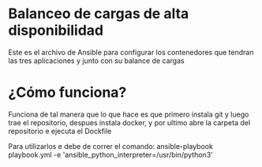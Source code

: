 # Balanceo de cargas de alta disponibilidad

Este es el archivo de Ansible para configurar los contenedores que tendran las tres aplicaciones y junto con su balance de cargas

# ¿Cómo funciona?
Funciona de tal manera que lo que hace es que primero instala git y luego trae el repositorio, despues instala docker, y por ultimo abre la carpeta del repositorio e ejecuta el Dockfile

Para utilizarlos e debe de correr el comando: ansible-playbook playbook.yml -e 'ansible_python_interpreter=/usr/bin/python3'
